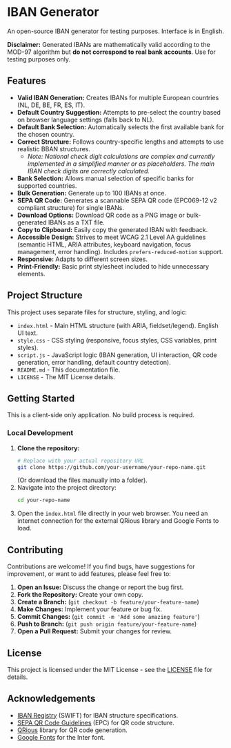 # IBAN Generator

An open-source IBAN generator for testing purposes. Interface is in English.

**Disclaimer:** Generated IBANs are mathematically valid according to the MOD-97 algorithm but **do not correspond to real bank accounts**. Use for testing purposes only.

## Features

*   **Valid IBAN Generation:** Creates IBANs for multiple European countries (NL, DE, BE, FR, ES, IT).
*   **Default Country Suggestion:** Attempts to pre-select the country based on browser language settings (falls back to NL).
*   **Default Bank Selection:** Automatically selects the first available bank for the chosen country.
*   **Correct Structure:** Follows country-specific lengths and attempts to use realistic BBAN structures.
    *   _Note: National check digit calculations are complex and currently implemented in a simplified manner or as placeholders. The main IBAN check digits are correctly calculated._
*   **Bank Selection:** Allows manual selection of specific banks for supported countries.
*   **Bulk Generation:** Generate up to 100 IBANs at once.
*   **SEPA QR Code:** Generates a scannable SEPA QR code (EPC069-12 v2 compliant structure) for single IBANs.
*   **Download Options:** Download QR code as a PNG image or bulk-generated IBANs as a TXT file.
*   **Copy to Clipboard:** Easily copy the generated IBAN with feedback.
*   **Accessible Design:** Strives to meet WCAG 2.1 Level AA guidelines (semantic HTML, ARIA attributes, keyboard navigation, focus management, error handling). Includes `prefers-reduced-motion` support.
*   **Responsive:** Adapts to different screen sizes.
*   **Print-Friendly:** Basic print stylesheet included to hide unnecessary elements.

## Project Structure

This project uses separate files for structure, styling, and logic:

*   `index.html` - Main HTML structure (with ARIA, fieldset/legend). English UI text.
*   `style.css` - CSS styling (responsive, focus styles, CSS variables, print styles).
*   `script.js` - JavaScript logic (IBAN generation, UI interaction, QR code generation, error handling, default country detection).
*   `README.md` - This documentation file.
*   `LICENSE` - The MIT License details.

## Getting Started

This is a client-side only application. No build process is required.

### Local Development

1.  **Clone the repository:**
    ```bash
    # Replace with your actual repository URL
    git clone https://github.com/your-username/your-repo-name.git
    ```
    (Or download the files manually into a folder).
2.  Navigate into the project directory:
    ```bash
    cd your-repo-name
    ```
3.  Open the `index.html` file directly in your web browser. You need an internet connection for the external QRious library and Google Fonts to load.

## Contributing

Contributions are welcome! If you find bugs, have suggestions for improvement, or want to add features, please feel free to:

1.  **Open an Issue:** Discuss the change or report the bug first.
2.  **Fork the Repository:** Create your own copy.
3.  **Create a Branch:** (`git checkout -b feature/your-feature-name`)
4.  **Make Changes:** Implement your feature or bug fix.
5.  **Commit Changes:** (`git commit -m 'Add some amazing feature'`)
6.  **Push to Branch:** (`git push origin feature/your-feature-name`)
7.  **Open a Pull Request:** Submit your changes for review.

## License

This project is licensed under the MIT License - see the [LICENSE](./LICENSE) file for details.

## Acknowledgements

*   [IBAN Registry](https://www.swift.com/standards/data-standards/iban) (SWIFT) for IBAN structure specifications.
*   [SEPA QR Code Guidelines](https://www.europeanpaymentscouncil.eu/document-library/guidance-documents/sepa-qr-code-guidelines) (EPC) for QR code structure.
*   [QRious](https://github.com/neocotic/qrious) library for QR code generation.
*   [Google Fonts](https://fonts.google.com/) for the Inter font.
